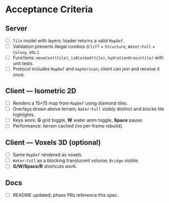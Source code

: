 # Acceptance Criteria

## Server
- [ ] `Tile` model with layers; loader returns a valid `MapDef`.
- [ ] Validation prevents illegal combos (`Cliff` + `Structure`, `Water:Full` + `Colony`, etc.).
- [ ] Functions: `moveCost(tile)`, `isBlocked(tile)`, `hydrationDrain(tile)` with unit tests.
- [ ] Protocol includes `MapDef` and `mapVersion`; client can join and receive it once.

## Client — Isometric 2D
- [ ] Renders a 15×15 map from `MapDef` using diamond tiles.
- [ ] Overlays drawn above terrain; `Water:Full` visibly distinct and blocks tile highlights.
- [ ] Keys work: **G** grid toggle, **W** water anim toggle, **Space** pause.
- [ ] Performance: terrain cached (no per-frame rebuild).

## Client — Voxels 3D (optional)
- [ ] Same `MapDef` rendered as voxels.
- [ ] `Water:Full` as a blocking translucent volume; `Bridge` visible.
- [ ] **G/W/Space/R** shortcuts work.

## Docs
- [ ] README updated; phase PRs reference this spec.
